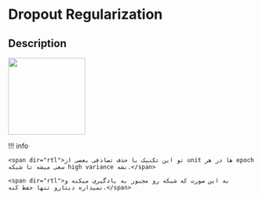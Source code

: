 # Dropout Regularization

## Description

<img src="image1.png" style="width:1.6353in" />

!!! info

    <span dir="rtl">تو این تکنیک با حذف تصادفی بعضی از unit ها در هر epoch سعی میشه تا شبکه high variance نشه.</span>

    <span dir="rtl">به این صورت که شبکه رو مجبور به یادگیری میکنه و نمیذاره دیتارو تنها حفظ کنه.</span>
